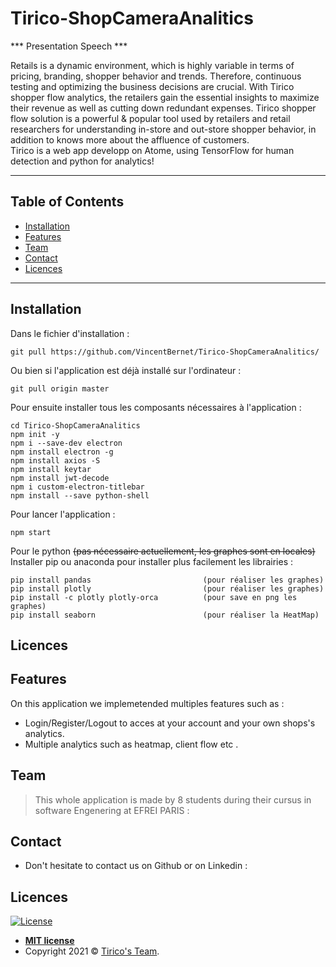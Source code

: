 # Tirico-ShopCameraAnalitics

*** Presentation Speech  ***

Retails is a dynamic environment, which is highly variable in terms of pricing, branding, shopper behavior and trends. Therefore, continuous testing and optimizing the business decisions are crucial. With Tirico shopper flow analytics, the retailers gain the essential insights to maximize their revenue as well as cutting down redundant expenses. Tirico shopper flow solution is a powerful & popular tool used by retailers and retail researchers for understanding in-store and out-store shopper behavior, in addition to knows more about the affluence of customers. <br/> Tirico is a web app developp on Atome, using TensorFlow for human detection and python for analytics!


---

## Table of Contents 

- [Installation](#installation)
- [Features](#features)
- [Team](#team)
- [Contact](#Contact)
- [Licences](#Licences)

---

## Installation

 Dans le fichier d'installation : 
```
git pull https://github.com/VincentBernet/Tirico-ShopCameraAnalitics/
```
Ou bien si l'application est déjà installé sur l'ordinateur : 
```
git pull origin master
```
 
 Pour ensuite installer tous les composants nécessaires à l'application :
```
cd Tirico-ShopCameraAnalitics
npm init -y
npm i --save-dev electron
npm install electron -g
npm install axios -S
npm install keytar
npm install jwt-decode
npm i custom-electron-titlebar
npm install --save python-shell
```

Pour lancer l'application :
```
npm start
```
 
Pour le python ~~(pas nécessaire actuellement, les graphes sont en locales)~~ 
Installer pip ou anaconda pour installer plus facilement les librairies :
```
pip install pandas                         (pour réaliser les graphes)
pip install plotly                         (pour réaliser les graphes)
pip install -c plotly plotly-orca          (pour save en png les graphes)
pip install seaborn                        (pour réaliser la HeatMap)
```
## Licences

## Features
On this application we implemetended multiples features such as :
 - Login/Register/Logout to acces at your account and your own shops's analytics.
 - Multiple analytics such as heatmap, client flow etc .
 

## Team

> This whole application is made by 8 students during their cursus in software Engenering at EFREI PARIS :




## Contact
- Don't hesitate to contact us on Github or on Linkedin :




## Licences

[![License](http://img.shields.io/:license-mit-blue.svg?style=flat-square)](http://badges.mit-license.org)

- **[MIT license](http://opensource.org/licenses/mit-license.php)**
- Copyright 2021 © <a href="https://www.linkedin.com/in/vincent-bernet-028a64193/" target="_blank">Tirico's Team</a>.

